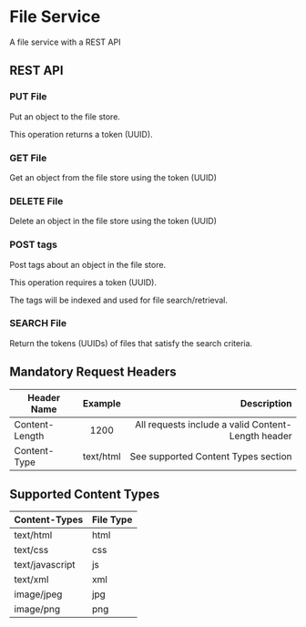 # File Service
A file service with a REST API

## REST API


### PUT File

Put an object to the file store.

This operation returns a token (UUID).

### GET File

Get an object from the file store using the token (UUID)

### DELETE File

Delete an object in the file store using the token (UUID)

### POST tags

Post tags about an object in the file store.

This operation requires a token (UUID).

The tags will be indexed and used for file search/retrieval.

### SEARCH File

Return the tokens (UUIDs) of files that satisfy the search criteria.


## Mandatory Request Headers

| Header Name        | Example       | Description  |
| ------------------ |:-------------:| -----:|
| Content-Length     | 1200          | All requests include a valid Content-Length header |
| Content-Type       | text/html     | See supported Content Types section |



## Supported Content Types

| Content-Types      | File Type |
| ------------------ |-----------| 
| text/html          | html |
| text/css           | css  |
| text/javascript    | js   |
| text/xml           | xml  |
| image/jpeg         | jpg  |
| image/png          | png  | 
